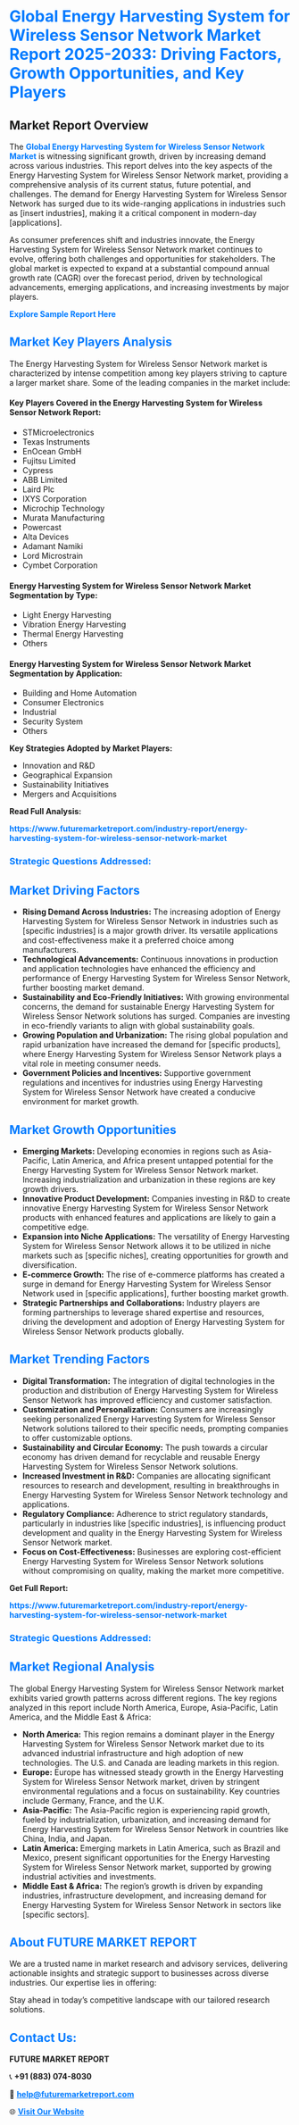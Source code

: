 <h1 style="color: #007BFF;">Global Energy Harvesting System for Wireless Sensor Network Market Report 2025-2033: Driving Factors, Growth Opportunities, and Key Players</h1>

<section id="overview">
<h2>Market Report Overview</h2>
<p>The <a href="https://www.futuremarketreport.com/industry-report/energy-harvesting-system-for-wireless-sensor-network-market" style="color: #007BFF; text-decoration: none;"><strong>Global Energy Harvesting System for Wireless Sensor Network Market</strong></a> is witnessing significant growth, driven by increasing demand across various industries. This report delves into the key aspects of the Energy Harvesting System for Wireless Sensor Network market, providing a comprehensive analysis of its current status, future potential, and challenges. The demand for Energy Harvesting System for Wireless Sensor Network has surged due to its wide-ranging applications in industries such as [insert industries], making it a critical component in modern-day [applications].</p>
<p>As consumer preferences shift and industries innovate, the Energy Harvesting System for Wireless Sensor Network market continues to evolve, offering both challenges and opportunities for stakeholders. The global market is expected to expand at a substantial compound annual growth rate (CAGR) over the forecast period, driven by technological advancements, emerging applications, and increasing investments by major players.</p>
</section>

<section id="overview">
<p><a href="https://www.futuremarketreport.com/request-sample/reportId=103231" style="color: #007BFF; text-decoration: none;"><strong>Explore Sample Report Here</strong></a></p>
</section>

<section id="key-players">
<h2 style="color: #007BFF;">Market Key Players Analysis</h2>
<p>The Energy Harvesting System for Wireless Sensor Network market is characterized by intense competition among key players striving to capture a larger market share. Some of the leading companies in the market include:</p>
<h4>Key Players Covered in the Energy Harvesting System for Wireless Sensor Network Report:</h4>
<ul><li>STMicroelectronics</li><li>Texas Instruments</li><li>EnOcean GmbH</li><li>Fujitsu Limited</li><li>Cypress</li><li>ABB Limited</li><li>Laird Plc</li><li>IXYS Corporation</li><li>Microchip Technology</li><li>Murata Manufacturing</li><li>Powercast</li><li>Alta Devices</li><li>Adamant Namiki</li><li>Lord Microstrain</li><li>Cymbet Corporation</li></ul>
<h4>Energy Harvesting System for Wireless Sensor Network Market Segmentation by Type:</h4>
<ul><li>Light Energy Harvesting</li><li>Vibration Energy Harvesting</li><li>Thermal Energy Harvesting</li><li>Others</li></ul>

<h4>Energy Harvesting System for Wireless Sensor Network Market Segmentation by Application:</h4>
<ul><li>Building and Home Automation</li><li>Consumer Electronics</li><li>Industrial</li><li>Security System</li><li>Others</li></ul>
<p><strong>Key Strategies Adopted by Market Players:</strong></p>
<ul>
<li>Innovation and R&D</li>
<li>Geographical Expansion</li>
<li>Sustainability Initiatives</li>
<li>Mergers and Acquisitions</li>
</ul>
</section>

<section>
<p><strong>Read Full Analysis: </strong></p><a href="https://www.futuremarketreport.com/industry-report/energy-harvesting-system-for-wireless-sensor-network-market" style="color: #007BFF; text-decoration: none;"><strong>https://www.futuremarketreport.com/industry-report/energy-harvesting-system-for-wireless-sensor-network-market</strong></a>
<h3 style="color: #007BFF;">Strategic Questions Addressed:</h3>
</section>

<section id="driving-factors">
<h2 style="color: #007BFF;">Market Driving Factors</h2>
<ul>
<li><strong>Rising Demand Across Industries:</strong> The increasing adoption of Energy Harvesting System for Wireless Sensor Network in industries such as [specific industries] is a major growth driver. Its versatile applications and cost-effectiveness make it a preferred choice among manufacturers.</li>
<li><strong>Technological Advancements:</strong> Continuous innovations in production and application technologies have enhanced the efficiency and performance of Energy Harvesting System for Wireless Sensor Network, further boosting market demand.</li>
<li><strong>Sustainability and Eco-Friendly Initiatives:</strong> With growing environmental concerns, the demand for sustainable Energy Harvesting System for Wireless Sensor Network solutions has surged. Companies are investing in eco-friendly variants to align with global sustainability goals.</li>
<li><strong>Growing Population and Urbanization:</strong> The rising global population and rapid urbanization have increased the demand for [specific products], where Energy Harvesting System for Wireless Sensor Network plays a vital role in meeting consumer needs.</li>
<li><strong>Government Policies and Incentives:</strong> Supportive government regulations and incentives for industries using Energy Harvesting System for Wireless Sensor Network have created a conducive environment for market growth.</li>
</ul>
</section>

<section id="growth-opportunities">
<h2 style="color: #007BFF;">Market Growth Opportunities</h2>
<ul>
<li><strong>Emerging Markets:</strong> Developing economies in regions such as Asia-Pacific, Latin America, and Africa present untapped potential for the Energy Harvesting System for Wireless Sensor Network market. Increasing industrialization and urbanization in these regions are key growth drivers.</li>
<li><strong>Innovative Product Development:</strong> Companies investing in R&D to create innovative Energy Harvesting System for Wireless Sensor Network products with enhanced features and applications are likely to gain a competitive edge.</li>
<li><strong>Expansion into Niche Applications:</strong> The versatility of Energy Harvesting System for Wireless Sensor Network allows it to be utilized in niche markets such as [specific niches], creating opportunities for growth and diversification.</li>
<li><strong>E-commerce Growth:</strong> The rise of e-commerce platforms has created a surge in demand for Energy Harvesting System for Wireless Sensor Network used in [specific applications], further boosting market growth.</li>
<li><strong>Strategic Partnerships and Collaborations:</strong> Industry players are forming partnerships to leverage shared expertise and resources, driving the development and adoption of Energy Harvesting System for Wireless Sensor Network products globally.</li>
</ul>
</section>

<section id="trending-factors">
<h2 style="color: #007BFF;">Market Trending Factors</h2>
<ul>
<li><strong>Digital Transformation:</strong> The integration of digital technologies in the production and distribution of Energy Harvesting System for Wireless Sensor Network has improved efficiency and customer satisfaction.</li>
<li><strong>Customization and Personalization:</strong> Consumers are increasingly seeking personalized Energy Harvesting System for Wireless Sensor Network solutions tailored to their specific needs, prompting companies to offer customizable options.</li>
<li><strong>Sustainability and Circular Economy:</strong> The push towards a circular economy has driven demand for recyclable and reusable Energy Harvesting System for Wireless Sensor Network solutions.</li>
<li><strong>Increased Investment in R&D:</strong> Companies are allocating significant resources to research and development, resulting in breakthroughs in Energy Harvesting System for Wireless Sensor Network technology and applications.</li>
<li><strong>Regulatory Compliance:</strong> Adherence to strict regulatory standards, particularly in industries like [specific industries], is influencing product development and quality in the Energy Harvesting System for Wireless Sensor Network market.</li>
<li><strong>Focus on Cost-Effectiveness:</strong> Businesses are exploring cost-efficient Energy Harvesting System for Wireless Sensor Network solutions without compromising on quality, making the market more competitive.</li>
</ul>
</section>

<section>
<p><strong>Get Full Report: </strong></p><a href="https://www.futuremarketreport.com/industry-report/energy-harvesting-system-for-wireless-sensor-network-market" style="color: #007BFF; text-decoration: none;"><strong>https://www.futuremarketreport.com/industry-report/energy-harvesting-system-for-wireless-sensor-network-market</strong></a>
<h3 style="color: #007BFF;">Strategic Questions Addressed:</h3>
</section>


<section id="regional-analysis">
<h2 style="color: #007BFF;">Market Regional Analysis</h2>
<p>The global Energy Harvesting System for Wireless Sensor Network market exhibits varied growth patterns across different regions. The key regions analyzed in this report include North America, Europe, Asia-Pacific, Latin America, and the Middle East & Africa:</p>
<ul>
<li><strong>North America:</strong> This region remains a dominant player in the Energy Harvesting System for Wireless Sensor Network market due to its advanced industrial infrastructure and high adoption of new technologies. The U.S. and Canada are leading markets in this region.</li>
<li><strong>Europe:</strong> Europe has witnessed steady growth in the Energy Harvesting System for Wireless Sensor Network market, driven by stringent environmental regulations and a focus on sustainability. Key countries include Germany, France, and the U.K.</li>
<li><strong>Asia-Pacific:</strong> The Asia-Pacific region is experiencing rapid growth, fueled by industrialization, urbanization, and increasing demand for Energy Harvesting System for Wireless Sensor Network in countries like China, India, and Japan.</li>
<li><strong>Latin America:</strong> Emerging markets in Latin America, such as Brazil and Mexico, present significant opportunities for the Energy Harvesting System for Wireless Sensor Network market, supported by growing industrial activities and investments.</li>
<li><strong>Middle East & Africa:</strong> The region’s growth is driven by expanding industries, infrastructure development, and increasing demand for Energy Harvesting System for Wireless Sensor Network in sectors like [specific sectors].</li>
</ul>
</section>

<footer>
<h2 style="color: #007BFF;">About FUTURE MARKET REPORT</h2>
<p>We are a trusted name in market research and advisory services, delivering actionable insights and strategic support to businesses across diverse industries. Our expertise lies in offering:</p>

<p>Stay ahead in today’s competitive landscape with our tailored research solutions.</p>

<h2 style="color: #007BFF;">Contact Us:</h2>
<p><strong>FUTURE MARKET REPORT</strong></p>
<p>📞 <strong>+91 (883) 074-8030</strong></p>
<p>📧 <strong><a href="mailto:help@futuremarketreport.com" style="color: #007BFF;">help@futuremarketreport.com</a></strong></p>
<p>🌐 <strong><a href="https://www.futuremarketreport.com/" style="color: #007BFF;">Visit Our Website</a></strong></p>
</footer>